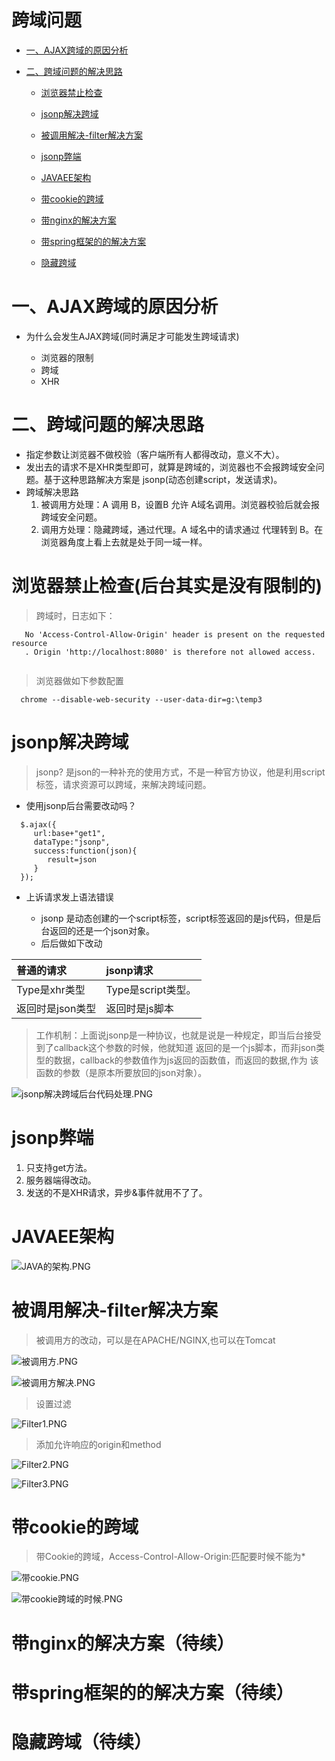 # 跨域问题

* [一、AJAX跨域的原因分析](#AJAX跨域的原因分析)

* [二、跨域问题的解决思路](#跨域问题的解决思路) 

     * [浏览器禁止检查](#浏览器禁止检查)
     
     * [jsonp解决跨域](#jsonp解决跨域)
     
     * [被调用解决-filter解决方案](#被调用解决-filter解决方案)
     
     * [jsonp弊端](#jsonp弊端)
     
     * [JAVAEE架构](#JAVAEE架构)
     
     * [带cookie的跨域](#带cookie的跨域)
     
     * [带nginx的解决方案](#带nginx的解决方案)
     
     * [带spring框架的的解决方案](#带spring框架的的解决方案)
     
     * [隐藏跨域](#隐藏跨域)

# 一、AJAX跨域的原因分析

- 为什么会发生AJAX跨域(同时满足才可能发生跨域请求)
 
   - 浏览器的限制
   - 跨域
   - XHR

# 二、跨域问题的解决思路

   - 指定参数让浏览器不做校验（客户端所有人都得改动，意义不大）。
   - 发出去的请求不是XHR类型即可，就算是跨域的，浏览器也不会报跨域安全问题。基于这种思路解决方案是 jsonp(动态创建script，发送请求)。
   - 跨域解决思路
      1. 被调用方处理：A 调用 B，设置B 允许 A域名调用。浏览器校验后就会报跨域安全问题。
      2. 调用方处理：隐藏跨域，通过代理。A 域名中的请求通过 代理转到 B。在浏览器角度上看上去就是处于同一域一样。
      
# 浏览器禁止检查(后台其实是没有限制的)
> 跨域时，日志如下：
```
   No 'Access-Control-Allow-Origin' header is present on the requested resource
   . Origin 'http://localhost:8080' is therefore not allowed access.


```
> 浏览器做如下参数配置
 ```
   chrome --disable-web-security --user-data-dir=g:\temp3

```
   
# jsonp解决跨域

> jsonp? 是json的一种补充的使用方式，不是一种官方协议，他是利用script标签，请求资源可以跨域，来解决跨域问题。

- 使用jsonp后台需要改动吗？
 ```
   $.ajax({
      url:base+"get1",
      dataType:"jsonp",
      success:function(json){
         result=json
      }
   });

```
  - 上诉请求发上语法错误
  
    - jsonp 是动态创建的一个script标签，script标签返回的是js代码，但是后台返回的还是一个json对象。
    - 后后做如下改动
 
|普通的请求  |	jsonp请求|
| :--------  | :-----    |
|  Type是xhr类型 | Type是script类型。|
|  返回时是json类型 | 返回时是js脚本|
   
 > 工作机制：上面说jsonp是一种协议，也就是说是一种规定，即当后台接受到了callback这个参数的时候，他就知道
 返回的是一个js脚本，而非json类型的数据，callback的参数值作为js返回的函数值，而返回的数据,作为
 该函数的参数（是原本所要放回的json对象）。

 ![jsonp解决跨域后台代码处理.PNG](jsonp解决跨域后台代码处理.PNG)
    
# jsonp弊端 

1. 只支持get方法。
2. 服务器端得改动。
3. 发送的不是XHR请求，异步&事件就用不了了。
    
    
# JAVAEE架构

 ![JAVA的架构.PNG](JAVA的架构.PNG)
 
 
 
# 被调用解决-filter解决方案

> 被调用方的改动，可以是在APACHE/NGINX,也可以在Tomcat 

 ![被调用方.PNG](被调用方.PNG)
 
 ![被调用方解决.PNG](被调用方解决.PNG)
 
> 设置过滤

 ![Filter1.PNG](Filter1.PNG)

> 添加允许响应的origin和method

 ![Filter2.PNG](Filter2.PNG)
    
 ![Filter3.PNG](Filter3.PNG)
    
# 带cookie的跨域

 >带Cookie的跨域，Access-Control-Allow-Origin:匹配要时候不能为*
 
 ![带cookie.PNG](带cookie.PNG)
 
 ![带cookie跨域的时候.PNG](带cookie跨域的时候.PNG)

# 带nginx的解决方案（待续）
# 带spring框架的的解决方案（待续）
# 隐藏跨域（待续）